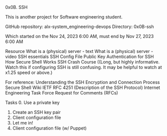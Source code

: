 0x0B. SSH

This is another project for Software engineering student.

GitHub repository: alx-system_engineering-devops
Directory: 0x0B-ssh

Which started on the Nov 24, 2023 6:00 AM, must end by Nov 27, 2023 6:00 AM

Resource
What is a (physical) server - text
What is a (physical) server - video
SSH essentials
SSH Config File
Public Key Authentication for SSH
How Secure Shell Works
SSH Crash Course ((Long, but highly informative. Watch this if configuring SSH is still confusing. It may be helpful to watch at x1.25 speed or above.)

For reference:
Understanding the SSH Encryption and Connection Process
Secure Shell Wiki
IETF RFC 4251 (Description of the SSH Protocol)
Internet Engineering Task Force
Request for Comments (RFCs)

Tasks
0. Use a private key
1. Create an SSH key pair
2. Client configuration file
3. Let me in!
4. Client configuration file (w/ Puppet)
